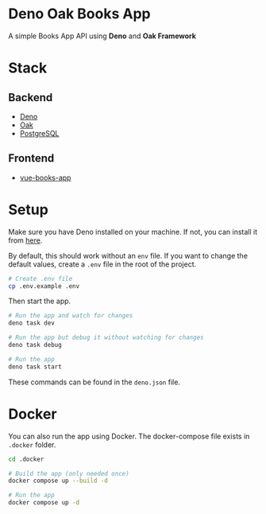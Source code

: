 # Deno Oak Books App

A simple Books App API using **Deno** and **Oak Framework**

# Stack

## Backend

- [Deno](https://deno.land/)
- [Oak](https://github.com/oakserver/oak)
- [PostgreSQL](https://www.postgresql.org/)

## Frontend

- [vue-books-app](https://github.com/trapcodeio/vue-books-app)

# Setup

Make sure you have Deno installed on your machine. If not, you can install it
from [here](https://deno.land/#installation).

By default, this should work without an `env` file. If you want to change the
default values, create a `.env` file in the root of the project.

```bash
# Create .env file
cp .env.example .env
```

Then start the app.

```bash
# Run the app and watch for changes
deno task dev

# Run the app but debug it without watching for changes
deno task debug

# Run the app
deno task start
```

These commands can be found in the `deno.json` file.

# Docker

You can also run the app using Docker. The docker-compose file exists in
`.docker` folder.

```bash
cd .docker

# Build the app (only needed once)
docker compose up --build -d

# Run the app
docker compose up -d
```
